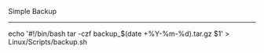 Simple Backup

---

echo '#!/bin/bash
tar -czf backup_$(date +%Y-%m-%d).tar.gz $1' > Linux/Scripts/backup.sh
